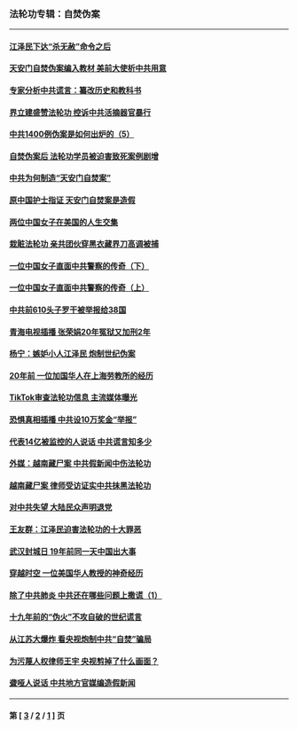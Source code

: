 ### 法轮功专辑：自焚伪案
---
#### [江泽民下达“杀无赦”命令之后](../../pages/nf5562/n13878084.md?01250430) 
#### [天安门自焚伪案编入教材 美前大使析中共用意](../../pages/nf5562/n13791932.md?01250430) 
#### [专家分析中共谎言：纂改历史和教科书](../../pages/nf5562/n13781542.md?01250430) 
#### [界立建盛赞法轮功 控诉中共活摘器官暴行](../../pages/nf5562/n13781971.md?01250430) 
#### [中共1400例伪案是如何出炉的（5）](../../pages/nf5562/n13226831.md?01250430) 
#### [自焚伪案后 法轮功学员被迫害致死案例剧增](../../pages/nf5562/n13190600.md?01250430) 
#### [中共为何制造“天安门自焚案”](../../pages/nf5562/n13183270.md?01250430) 
#### [原中国护士指证 天安门自焚案是造假](../../pages/nf5562/n13172289.md?01250430) 
#### [两位中国女子在美国的人生交集](../../pages/nf5562/n13156138.md?01250430) 
#### [栽赃法轮功 亲共团伙穿黑衣藏界刀高调被捕](../../pages/nf5562/n13073780.md?01250430) 
#### [一位中国女子直面中共警察的传奇（下）](../../pages/nf5562/n12989706.md?01250430) 
#### [一位中国女子直面中共警察的传奇（上）](../../pages/nf5562/n12985072.md?01250430) 
#### [中共前610头子罗干被举报给38国](../../pages/nf5562/n12975419.md?01250430) 
#### [青海电视插播 张荣娟20年冤狱又加刑2年](../../pages/nf5562/n12738166.md?01250430) 
#### [杨宁：嫉妒小人江泽民 炮制世纪伪案](../../pages/nf5562/n12724108.md?01250430) 
#### [20年前 一位加国华人在上海劳教所的经历](../../pages/nf5562/n12707932.md?01250430) 
#### [TikTok审查法轮功信息 主流媒体曝光](../../pages/nf5562/n12362336.md?01250430) 
#### [恐惧真相插播 中共设10万奖金“举报”](../../pages/nf5562/n12306396.md?01250430) 
#### [代表14亿被监控的人说话 中共谎言知多少](../../pages/nf5562/n12297484.md?01250430) 
#### [外媒：越南藏尸案 中共假新闻中伤法轮功](../../pages/nf5562/n12264411.md?01250430) 
#### [越南藏尸案 律师受访证实中共抹黑法轮功](../../pages/nf5562/n12261878.md?01250430) 
#### [对中共失望 大陆民众声明退党](../../pages/nf5562/n12187315.md?01250430) 
#### [王友群：江泽民迫害法轮功的十大罪恶](../../pages/nf5562/n12169074.md?01250430) 
#### [武汉封城日 19年前同一天中国出大事](../../pages/nf5562/n12150901.md?01250430) 
#### [穿越时空  一位美国华人教授的神奇经历](../../pages/nf5562/n12097460.md?01250430) 
#### [除了中共肺炎 中共还在哪些问题上撒谎（1）](../../pages/nf5562/n11955770.md?01250430) 
#### [十九年前的“伪火”不攻自破的世纪谎言](../../pages/nf5562/n11813238.md?01250430) 
#### [从江苏大爆炸 看央视炮制中共“自焚”骗局](../../pages/nf5562/n11140275.md?01250430) 
#### [为污蔑人权律师王宇 央视剪掉了什么画面？](../../pages/nf5562/n11130142.md?01250430) 
#### [聋哑人说话 中共地方官媒编造假新闻](../../pages/nf5562/n11006067.md?01250430) 

---
#### 第 [ [3](./3.md?01250430) / [2](./2.md?01250430) / [1](./1.md?01250430) ] 页

